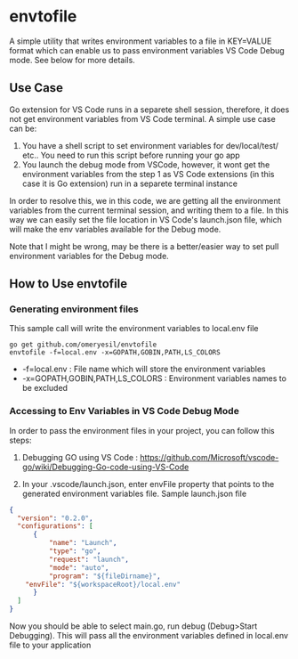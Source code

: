 # envtofile

A simple utility that writes environment variables to a file in KEY=VALUE format which can enable us to pass environment variables VS Code Debug mode. See below for more details.  

## Use Case
Go extension for VS Code runs in a separete shell session, therefore, it does not get environment variables from VS Code terminal. A simple use case can be:

1. You have a shell script to set environment variables for dev/local/test/ etc.. You need to run this script before running your go app
2. You launch the debug mode from VSCode, however, it wont get the environment variables from the step 1 as VS Code extensions (in this case it is Go extension) run in a separete terminal instance

In order to resolve this, we in this code, we are getting all the environment variables from the current terminal session, and writing them to a file. In this way we can easily set the file location in VS Code's launch.json file, which will make the env variables available for the Debug mode. 

Note that I might be wrong, may be there is a better/easier way to set pull environment variables for the Debug mode.

## How to Use envtofile

### Generating environment files 

This sample call will write the environment variables to local.env file 

```shell
go get github.com/omeryesil/envtofile
envtofile -f=local.env -x=GOPATH,GOBIN,PATH,LS_COLORS
```

- -f=local.env : File name which will store the environment variables
- -x=GOPATH,GOBIN,PATH,LS_COLORS : Environment variables names to be excluded 

### Accessing to Env Variables in VS Code Debug Mode

In order to pass the environment files in your project, you can follow this steps:

1. Debugging GO using VS Code : https://github.com/Microsoft/vscode-go/wiki/Debugging-Go-code-using-VS-Code

2. In your .vscode/launch.json, enter envFile property that points to the generated environment variables file.
  Sample launch.json file 

  ```json
  {
	"version": "0.2.0",
	"configurations": [
		{
			"name": "Launch",
			"type": "go",
			"request": "launch",
			"mode": "auto",
			"program": "${fileDirname}",
      "envFile": "${workspaceRoot}/local.env"
		}
	]
  } 
  ``` 

  Now you should be able to select main.go, run debug (Debug>Start Debugging). This will pass all the environment variables defined in local.env file to your application 


